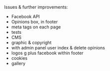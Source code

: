 Issues & further improvements:

- Facebook API  
- Opinions box, in footer  
- meta tags on each page  
- tests  
- CMS  
- graphic & copyright  
- with admin panel user index & delete opinions  
- logos g plus facebook within footer  
- cookies  
- gallery  